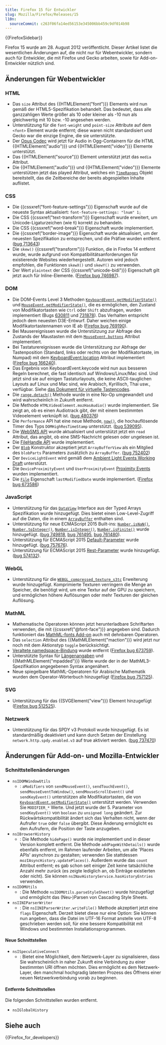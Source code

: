 ```yaml
---
title: Firefox 15 für Entwickler
slug: Mozilla/Firefox/Releases/15
l10n:
  sourceCommit: c263f06fa14ed56153e345006bb459c9df014b98
---
```


{{FirefoxSidebar}}

Firefox 15 wurde am 28. August 2012 veröffentlicht. Dieser Artikel listet die wesentlichen Änderungen auf, die nicht nur für Webentwickler, sondern auch für Entwickler, die mit Firefox und Gecko arbeiten, sowie für Add-on-Entwickler nützlich sind.

## Änderungen für Webentwickler

### HTML

- Das `size` Attribut des {{HTMLElement("font")}} Elements wird nun gemäß der HTML5-Spezifikation behandelt. Das bedeutet, dass alle ganzzahligen Werte größer als 10 oder kleiner als -10 nun als gleichwertig mit 10 bzw. -10 angesehen werden.
- Unterstützung für die `font-weight` und `point-size` Attribute auf dem `<font>` Element wurde entfernt; diese waren nicht standardisiert und Gecko war die einzige Engine, die sie unterstützte.
- Der [Opus Codec](https://www.opus-codec.org/) wird jetzt für Audio in Ogg-Containern für die HTML {{HTMLElement("audio")}} und {{HTMLElement("video")}} Elemente unterstützt.
- Das {{HTMLElement("source")}} Element unterstützt jetzt das `media` Attribut.
- Die {{HTMLElement("audio")}} und {{HTMLElement("video")}} Elemente unterstützen jetzt das played Attribut, welches ein [`TimeRanges`](/de/docs/Web/API/TimeRanges) Objekt bereitstellt, das die Zeitbereiche der bereits abgespielten Inhalte auflistet.

### CSS

- Die {{cssxref("font-feature-settings")}} Eigenschaft wurde auf die neueste Syntax aktualisiert: `font-feature-settings: "lnum" 1;`
- Die CSS {{cssxref("text-transform")}} Eigenschaft wurde erweitert, um Unicode-Ligaturzeichen (wie `ﬁ`) korrekt zu behandeln.
- Die CSS {{cssxref("word-break")}} Eigenschaft wurde implementiert.
- Die {{cssxref("border-image")}} Eigenschaft wurde aktualisiert, um der neuesten Spezifikation zu entsprechen, und die Präfixe wurden entfernt. ([bug 713643](https://bugzil.la/713643))
- Die `skew()` {{cssxref("transform")}} Funktion, die in Firefox 14 entfernt wurde, wurde aufgrund von Kompatibilitätsanforderungen für existierende Websites wiederhergestellt. Autoren wird jedoch empfohlen, die Funktionen `skewX()` und `skewY()` zu verwenden.
- Der Wert `plaintext` der CSS {{cssxref("unicode-bidi")}} Eigenschaft gilt jetzt auch für Inline-Elemente. ([Firefox bug 746987](https://bugzil.la/746987)).

### DOM

- Die DOM-Events Level 3 Methoden [`KeyboardEvent.getModifierState()`](/de/docs/Web/API/KeyboardEvent#getmodifierstate%28%29) und [`MouseEvent.getModifierState()`](/de/docs/Web/API/MouseEvent#getmodifierstate%28%29), die es ermöglichen, den Zustand von Modifikatortasten wie `Ctrl` oder `Shift` abzufragen, wurden implementiert (Bugs [630811](https://bugzil.la/630811) und [731878](https://bugzil.la/731878)). Das Verhalten entspricht jedoch dem neuesten D3E-Entwurf. Daher weichen einige Modifikatortastennamen von IE ab ([Firefox bug 769190](https://bugzil.la/769190)).
- Bei Mausereignissen wurde die Unterstützung zur Abfrage des Zustands der Maustasten mit dem [`MouseEvent.buttons`](/de/docs/Web/API/MouseEvent) Attribut implementiert.
- Bei Tastaturereignissen wurde die Unterstützung zur Abfrage der Tastenposition (Standard, links oder rechts von der Modifikatortaste, im Numpad) mit dem [KeyboardEvent.location](/de/docs/Web/API/KeyboardEvent#attributes_location) Attribut implementiert ([Firefox bug 166240](https://bugzil.la/166240)).
- Das Ergebnis von KeyboardEvent.keycode wird nun aus besseren Regeln berechnet, die fast identisch auf Windows/Linux/Mac sind. Und jetzt sind sie auf einigen Tastaturlayouts, die keine ASCII-tauglichen Layouts auf Linux und Mac sind, wie Arabisch, Kyrillisch, Thai usw., verfügbar. Siehe [das Dokument für virtuelle Tastencodes](/de/docs/Web/API/KeyboardEvent#virtual_key_codes).
- Die [`range.detach()`](/de/docs/Web/API/Range/detach) Methode wurde in eine No-Op umgewandelt und wird wahrscheinlich in Zukunft entfernt.
- Die Methode `HTMLVideoElement.mozHasAudio()` wurde implementiert. Sie zeigt an, ob es einen Audiotrack gibt, der mit einem bestimmten Videoelement verknüpft ist. ([bug 480376](https://bugzil.la/480376))
- Die `Performance` API hat eine neue Methode, [`now()`](/de/docs/Web/API/Performance/now), die hochauflösende Timer des Typs `DOMHighResTimeStamp` unterstützt. ([bug 539095](https://bugzil.la/539095)).
- Die [WebSMS API](https://web.archive.org/web/20210620092659/https://developer.mozilla.org/de/docs/Archive/B2G_OS/API/Mobile_Messaging_API) wurde aktualisiert und unterstützt jetzt ein `read` Attribut, das angibt, ob eine SMS-Nachricht gelesen oder ungelesen ist.
- Die [FileHandle API](https://wiki.mozilla.org/WebAPI/FileHandleAPI) wurde implementiert.
- Der [`Blob`](/de/docs/Web/API/Blob) Konstruktor akzeptiert jetzt `ArrayBufferView` als ein Mitglied des `blobParts` Parameters zusätzlich zu `ArrayBuffer`. ([bug 752402](https://bugzil.la/752402))
- Der `DeviceLightEvent` wird gemäß dem [Ambient Light Events Working Draft](https://www.w3.org/TR/ambient-light/) unterstützt.
- Die `DeviceProximityEvent` und `UserProximityEvent` [Proximity Events](https://www.w3.org/TR/proximity/) wurden implementiert.
- Die [`File`](/de/docs/Web/API/File) Eigenschaft `lastModifiedDate` wurde implementiert. ([Firefox bug 673586](https://bugzil.la/673586))

### JavaScript

- Unterstützung für das [`DataView`](/de/docs/Web/JavaScript/Reference/Global_Objects/DataView) Interface aus der Typed Arrays Spezifikation wurde hinzugefügt. Dies bietet einen Low-Level-Zugriff auf die Daten, die in einem [`ArrayBuffer`](/de/docs/Web/JavaScript/Reference/Global_Objects/ArrayBuffer) enthalten sind.
- Unterstützung für neue ECMAScript 2015 Built-ins: [`Number.isNaN()`](/de/docs/Web/JavaScript/Reference/Global_Objects/Number/isNaN), [`Number.toInteger()`](https://web.archive.org/web/20200204124547/https://developer.mozilla.org/de/docs/Web/JavaScript/Reference/Global_Objects/Number/toInteger), [`Number.isInteger()`](/de/docs/Web/JavaScript/Reference/Global_Objects/Number/isInteger), [`Number.isFinite()`](/de/docs/Web/JavaScript/Reference/Global_Objects/Number/isFinite) wurde hinzugefügt. ([bug 749818](https://bugzil.la/749818), [bug 761495](https://bugzil.la/761495), [bug 761480](https://bugzil.la/749818)).
- Unterstützung für ECMAScript 2015 [Default-Parameter](/de/docs/Web/JavaScript/Reference/Functions/Default_parameters) wurde hinzugefügt. ([bug 757676](https://bugzil.la/757676)).
- Unterstützung für ECMAScript 2015 [Rest-Parameter](/de/docs/Web/JavaScript/Reference/Functions/rest_parameters) wurde hinzugefügt. ([bug 574132](https://bugzil.la/574132)).

### WebGL

- Unterstützung für die [`WEBGL_compressed_texture_s3tc`](/de/docs/Web/API/WebGL_API/Using_Extensions#webgl_compressed_texture_s3tc) Erweiterung wurde hinzugefügt. Komprimierte Texturen verringern die Menge an Speicher, die benötigt wird, um eine Textur auf der GPU zu speichern, und ermöglichen höhere Auflösungen oder mehr Texturen der gleichen Auflösung.

### MathML

- Mathematische Operatoren können jetzt herunterladbare Schriftarten verwenden, die mit {{cssxref("@font-face")}} angegeben sind. Dadurch funktioniert das [MathML-fonts Add-on](https://addons.mozilla.org/en-US/firefox/addon/mathml-fonts/) auch mit dehnbaren Operatoren.
- Das `selection` Attribut des {{MathMLElement("maction")}} wird jetzt nur noch mit dem Aktionstyp `toggle` berücksichtigt.
- [Veraltete namedspace-Bindung](https://www.w3.org/TR/MathML3/chapter3.html#id.3.3.4.2.1) wurde entfernt ([Firefox bug 673759](https://bugzil.la/673759)).
- Unterstützte Syntax für [Längenangaben](/de/docs/Web/MathML/Reference/Values) und {{MathMLElement("mpadded")}} Werte wurde der in der MathML3-Spezifikation angegebenen Syntax angenähert.
- Neue spiegelbare MathML-Operatoren für Arabische Mathematik wurden dem Operator-Wörterbuch hinzugefügt ([Firefox bug 757125](https://bugzil.la/757125)).

### SVG

- Unterstützung für das {{SVGElement("view")}} Element hinzugefügt ([Firefox bug 512525](https://bugzil.la/512525)).

### Netzwerk

- Unterstützung für das SPDY v3 Protokoll wurde hinzugefügt. Es ist standardmäßig deaktiviert und kann durch Setzen der Einstellung `network.http.spdy.enabled.v3` auf true aktiviert werden. ([bug 737470](https://bugzil.la/737470))

## Änderungen für Add-on- und Mozilla-Entwickler

### Schnittstellenänderungen

- `nsIDOMWindowUtils`
  - : `aModifiers` von `sendMouseEvent()`, `sendTouchEvent()`, `sendMouseEventToWindow()`, `sendMouseScrollEvent()` und `sendKeyEvent()` unterstützen alle Modifikatortasten, die von [`KeyboardEvent.getModifierState()`](/de/docs/Web/API/KeyboardEvent#getmodifierstate%28%29) unterstützt werden. Verwenden Sie `MODIFIER_*` Werte. Und jetzt wurde der 5. Parameter von `sendKeyEvent()` von `boolean` zu `unsigned long` geändert. Zur Rückwärtskompatibilität ändert sich das Verhalten nicht, wenn der Aufrufer `true` oder `false` übergibt. Diese Änderung ermöglicht es den Aufrufern, die Position der Taste anzugeben.
- `nsIBrowserHistory`
  - : Die Methode `hidePage()` wurde nie implementiert und in dieser Version komplett entfernt. Die Methode `addPageWithDetails()` wurde ebenfalls entfernt, im Rahmen laufender Arbeiten, um alle 'Places APIs' asynchron zu gestalten; verwenden Sie stattdessen `mozIAsyncHistory.updatePlaces()`. Außerdem wurde das `count` Attribut entfernt; es gab schon seit einiger Zeit keine tatsächliche Anzahl mehr zurück (es zeigte lediglich an, ob Einträge existierten oder nicht). Sie können `nsINavHistoryService.hasHistoryEntries` verwenden.
- `nsIDOMUtils`
  - : Die Methode `nsIDOMUtils.parseStyleSheet()` wurde hinzugefügt und ermöglicht das (Neu-)Parsen von Cascading Style Sheets.
- `nsIINIParserWriter`
  - : Die `nsIINIParserWriter.writeFile()` Methode akzeptiert jetzt eine `flags` Eigenschaft. Derzeit bietet diese nur eine Option: Sie können nun angeben, dass die Datei im UTF-16 Format anstelle von UTF-8 geschrieben werden soll, für eine bessere Kompatibilität mit Windows und bestimmten Installationsprogrammen.

#### Neue Schnittstellen

- `nsISpeculativeConnect`
  - : Bietet eine Möglichkeit, dem Netzwerk-Layer zu signalisieren, dass Sie wahrscheinlich in naher Zukunft eine Verbindung zu einer bestimmten URI öffnen möchten. Dies ermöglicht es dem Netzwerk-Layer, den manchmal hochgradig latenten Prozess des Öffnens einer neuen Netzwerkverbindung vorab zu beginnen.

#### Entfernte Schnittstellen

Die folgenden Schnittstellen wurden entfernt.

- `nsIGlobalHistory`

## Siehe auch

{{Firefox_for_developers}}
